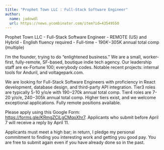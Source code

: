 ```yaml
---
title: "Prophet Town LLC : Full-Stack Software Engineer"
author:
  name: jadowdl
  url: https://news.ycombinator.com/item?id=43549550
---
```

Prophet Town LLC - Full-Stack Software Engineer - REMOTE (US) and Hybrid - English fluency required - Full-time - $190K-$305K annual total comp (multiple)

I’m the founder, trying to do “enlightened business.” We are a small, worker-first, fully-remote, SF-based, boutique indie tech agency. Our leadership staff are ex-Fortune 100; everybody codes. Notable recent projects: internal tools for Anduril, and voltagepark.com.

We are looking for Full-Stack Software Engineers with proficiency in React development, database design, and third-party API integration. Tier3 roles are typically 5-10 y&#x2F;o&#x2F;e with $190-$270k annual total comp. Tier4 roles are 7-20 y&#x2F;o&#x2F;e, $240-$305k annual total comp. Higher tiers exist, and we welcome exceptional applications. Fully remote positions available.

Please apply using this Google Form: <a href="https:&#x2F;&#x2F;forms.gle&#x2F;KRmgZCiLgCMqoXhr7" rel="nofollow">https:&#x2F;&#x2F;forms.gle&#x2F;KRmgZCiLgCMqoXhr7</a>.  Applicants who submit before April 7 will receive a reply by April 11.

Applicants must meet a high bar; in return, I pledge my personal commitment to finding you interesting work and getting you good pay. You are free to submit again even if you have already done so in the past.
<JobApplication />
